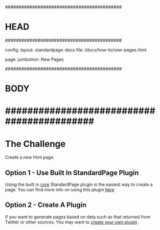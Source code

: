 ###########################################
# HEAD
###########################################

config: 
  layout: standardpage-docs
  file: /docs/how-to/new-pages.html

page: 
  jumbotron: New Pages

###########################################
# BODY
###########################################
=====

# The Challenge

Create a new html page.

## Option 1 - Use Built In StandardPage Plugin

Using the built in [core](/docs/core/plugins.md) StandardPage plugin is the easiest way to create a page. You can find more info on using this plugin [here](/docs/core/plugins.md)

## Option 2 - Create A Plugin

If you want to generate pages based on data such as that returned from Twitter or other sources. You may want to [create your own plugin](/docs/advanced/creating-a-plugin).